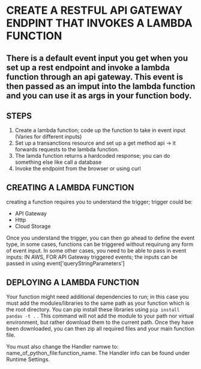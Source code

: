 # CREATE A RESTFUL API GATEWAY ENDPINT THAT INVOKES A LAMBDA FUNCTION

## There is a default event input you get when you set up a rest endpoint and invoke a lambda function through an api gateway. This event is then passed as an imput into the lambda function and you can use it as args in your function body.

## STEPS
1. Create a lambda function; code up the function to take in event input (Varies for different inputs)
2. Set up a transanctions resource and set up a get method api -> it forwards requests to the lambda function. 
3. The lamda function returns a hardcoded response; you can do something else like call a database
4. Invoke the endpoint from the browser or using curl

## CREATING A LAMBDA FUNCTION
creating a function requires you to understand the trigger; trigger could be:
- API Gateway
- Http 
- Cloud Storage

Once you understand the trigger, you can then go ahead to define the event type, in some cases, functions can be triggered without requirung any form of event input. In some other cases, you need to be able to pass in event inputs: IN AWS, FOR API Gateway triggered events; the inputs can be passed in using event['queryStringParameters']

## DEPLOYING A LAMBDA FUNCTION

Your function might need additional dependencies to run; in this case you must add the modules/libraries to the same path as your function which is the root directory. You can pip install these libraries using `pip install pandas -t .` . This command will not add the module to your path nor virtual environment, but rather download them to the current path. Once they have been downloaded, you can then zip all required files and your main function file.

You must also change the Handler namwe to: name_of_python_file:function_name. The Handler info can be found under Runtime Settings.
